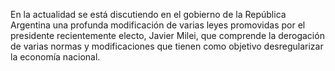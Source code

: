 En la actualidad se está discutiendo en el gobierno de la República Argentina 
una profunda modificación de varias leyes promovidas por el presidente recientemente electo, Javier Milei, que comprende la derogación de varias normas y modificaciones que 
tienen como objetivo desregularizar la economía nacional.
